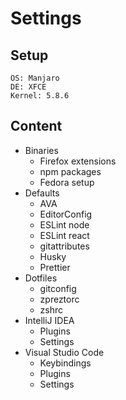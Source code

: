 # Settings

## Setup

```
OS: Manjaro
DE: XFCE
Kernel: 5.8.6
```

## Content

* Binaries
  * Firefox extensions
  * npm packages
  * Fedora setup
* Defaults
  * AVA
  * EditorConfig
  * ESLint node
  * ESLint react
  * gitattributes
  * Husky
  * Prettier
* Dotfiles
  * gitconfig
  * zpreztorc
  * zshrc
* IntelliJ IDEA
  * Plugins
  * Settings
* Visual Studio Code
  * Keybindings
  * Plugins
  * Settings
